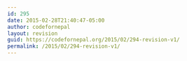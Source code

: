 ```yaml
---
id: 295
date: 2015-02-28T21:40:47-05:00
author: codefornepal
layout: revision
guid: https://codefornepal.org/2015/02/294-revision-v1/
permalink: /2015/02/294-revision-v1/
---
```

<div id="graphic">
</div>